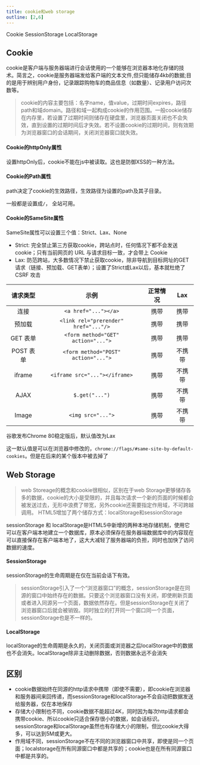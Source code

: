 ```yaml
---
title: cookie和web storage
outline: [2,6]
---
```


Cookie SessionStorage LocalStorage

## Cookie

cookie是客户端与服务器端进行会话使用的一个能够在浏览器本地化存储的技术。简言之，cookie是服务器端发给客户端的文本文件,但只能储存4kb的数据;目的是用于辨别用户身份，记录跟踪购物车的商品信息（如数量）、记录用户访问次数等。

> cookie的内容主要包括：名字name，值value，过期时间expires，路径path和域domain。路径和域一起构成cookie的作用范围。一般cookie储存在内存里，若设置了过期时间则储存在硬盘里，浏览器页面关闭也不会失效，直到设置的过期时间后才失效。若不设置cookie的过期时间，则有效期为浏览器窗口的会话期间，关闭浏览器窗口就失效。

#### Cookie的httpOnly属性

设置httpOnly后，cookie不能在js中被读取。这也是防御XSS的一种方法。

#### Cookie的Path属性

path决定了cookie的生效路径，生效路径为设置的path及其子目录。

一般都是设置成`/`， 全站可用。

#### Cookie的SameSite属性

SameSite属性可以设置三个值：Strict、Lax、None

- Strict: 完全禁止第三方获取cookie，跨站点时，任何情况下都不会发送cookie；只有当前网页的 URL 与请求目标一致，才会带上 Cookie
- Lax: 防范跨站，大多数情况下禁止获取cookie，除非导航到目标网址的GET请求（链接、预加载、GET表单）；设置了Strict或Lax以后，基本就杜绝了 CSRF 攻击

|    请求类型     |                   示例                   |  正常情况  |   Lax   |
|:-----------:|:--------------------------------------:|:------:|:-------:|
|     连接      |          `<a href="..."></a>`          |   携带   |   携带    |
|     预加载     |  `<link rel="prerender" href="..."/>`  |   携带   |   携带    |
|   GET 表单    |   `<form method="GET" action="...">`   |   携带   |   携带    |
|   POST 表单   |  `<form method="POST" action="...">`   |   携带   |   不携带   |
|   iframe    |     `<iframe src="..."></iframe>`      |   携带   |   不携带   |
|    AJAX     |             `$.get("...")`             |   携带   |   不携带   |
|    Image    |           `<img src="...">`            |   携带   |   不携带   |

谷歌发布Chrome 80稳定版后，默认值改为Lax

这一默认值是可以在浏览器中修改的，`chrome://flags/#same-site-by-default-cookies`。但是在后来的某个版本中被去掉了

## Web Storage

> web Storeage的概念和cookie很相似，区别在于web Storage更够储存各多的数据，cookie的大小是受限的，并且每次请求一个新的页面的时候都会被发送过去，无形中浪费了带宽，另外cookie还需要指定作用域，不可跨越调用。
> HTML5增加了两个储存方式：localStorage和sessionStorage

sessionStorage 和 localStorage是HTML5中新增的两种本地存储机制，使用它可以在客户端本地建立一个数据库，原本必须保存在服务器端数据库中的内容现在可以直接保存在客户端本地了，这大大减轻了服务器端的负担，同时也加快了访问数据的速度。

#### SessionStorage

sessionStorage的生命周期是在仅在当前会话下有效。

> sessionStorage引入了一个“浏览器窗口”的概念，sessionStorage是在同源的窗口中始终存在的数据。只要这个浏览器窗口没有关闭，即使刷新页面或者进入同源另一个页面，数据依然存在。但是sessionStorage在关闭了浏览器窗口后就会被销毁。同时独立的打开同一个窗口同一个页面，sessionStorage也是不一样的。

#### LocalStorage

localStorage的生命周期是永久的，关闭页面或浏览器之后localStorage中的数据也不会消失。localStorage除非主动删除数据，否则数据永远不会消失

## 区别

- cookie数据始终在同源的http请求中携带（即使不需要），即cookie在浏览器和服务器间来回传递，而sessionStorage和localStorage不会自动把数据发送给服务器，仅在本地保存
- 存储大小限制也不同，cookie数据不能超过4K，同时因为每次http请求都会携带cookie、所以cookie只适合保存很小的数据，如会话标识。sessionStorage和localStorage虽然也有存储大小的限制，但比cookie大得多，可以达到5M或更大。
- 作用域不同，sessionStorage不在不同的浏览器窗口中共享，即使是同一个页面；localstorage在所有同源窗口中都是共享的；cookie也是在所有同源窗口中都是共享的。
